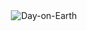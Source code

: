 
<div align="center">
    <img src="https://github.com/user-attachments/assets/d0763f60-9c92-4c94-ba6d-64192127b9e1" alt="Day-on-Earth">
</div>


<!-- 

## Hello 👋

I am [Your Name], a developer passionate about technology and programming.

### About Me
- 🔭 I’m currently working on [your current project].
- 🌱 I’m learning [technology or skill you are learning].
- 👯 I’m looking to collaborate on [types of projects or technologies].
- 🤔 I’m looking for help with [topic or technology you need help with].
- 💬 Ask me about [topics you have experience in].
- 📫 How to reach me: [your email or social media].
- 😄 Pronouns: [your pronouns].
- ⚡ Fun fact: [a fun fact about you].

### Languages and Tools
![Language or Tool](URL_OF_ICON)
![Language or Tool](URL_OF_ICON)
![Language or Tool](URL_OF_ICON)

### GitHub Stats
![GitHub Stats](URL_OF_YOUR_STATS)

### Featured Projects
- [Project 1](URL_OF_PROJECT)
- [Project 2](URL_OF_PROJECT)
- [Project 3](URL_OF_PROJECT)

### Connect with Me
[![LinkedIn](URL_OF_ICON)](URL_OF_YOUR_LINKEDIN)
[![Twitter](URL_OF_ICON)](URL_OF_YOUR_TWITTER)
[![GitHub](URL_OF_ICON)](URL_OF_YOUR_GITHUB)

 -->
